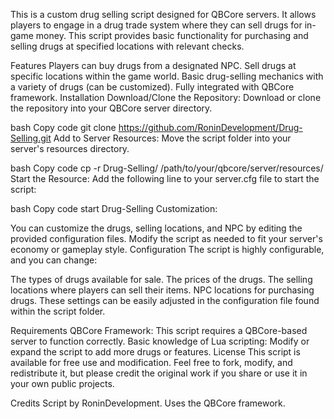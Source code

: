 This is a custom drug selling script designed for QBCore servers. It allows players to engage in a drug trade system where they can sell drugs for in-game money. This script provides basic functionality for purchasing and selling drugs at specified locations with relevant checks.

Features
Players can buy drugs from a designated NPC.
Sell drugs at specific locations within the game world.
Basic drug-selling mechanics with a variety of drugs (can be customized).
Fully integrated with QBCore framework.
Installation
Download/Clone the Repository: Download or clone the repository into your QBCore server directory.

bash
Copy code
git clone https://github.com/RoninDevelopment/Drug-Selling.git
Add to Server Resources: Move the script folder into your server's resources directory.

bash
Copy code
cp -r Drug-Selling/ /path/to/your/qbcore/server/resources/
Start the Resource: Add the following line to your server.cfg file to start the script:

bash
Copy code
start Drug-Selling
Customization:

You can customize the drugs, selling locations, and NPC by editing the provided configuration files.
Modify the script as needed to fit your server's economy or gameplay style.
Configuration
The script is highly configurable, and you can change:

The types of drugs available for sale.
The prices of the drugs.
The selling locations where players can sell their items.
NPC locations for purchasing drugs.
These settings can be easily adjusted in the configuration file found within the script folder.

Requirements
QBCore Framework: This script requires a QBCore-based server to function correctly.
Basic knowledge of Lua scripting: Modify or expand the script to add more drugs or features.
License
This script is available for free use and modification. Feel free to fork, modify, and redistribute it, but please credit the original work if you share or use it in your own public projects.

Credits
Script by RoninDevelopment.
Uses the QBCore framework.
